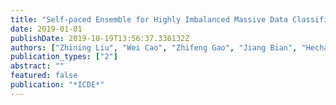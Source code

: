 ```yaml
---
title: "Self-paced Ensemble for Highly Imbalanced Massive Data Classification"
date: 2019-01-01
publishDate: 2019-10-19T13:56:37.336132Z
authors: ["Zhining Liu", "Wei Cao", "Zhifeng Gao", "Jiang Bian", "Hechang Chen", "Yi Chang", "Tie-Yan Liu"]
publication_types: ["2"]
abstract: ""
featured: false
publication: "*ICDE*"
---
```


